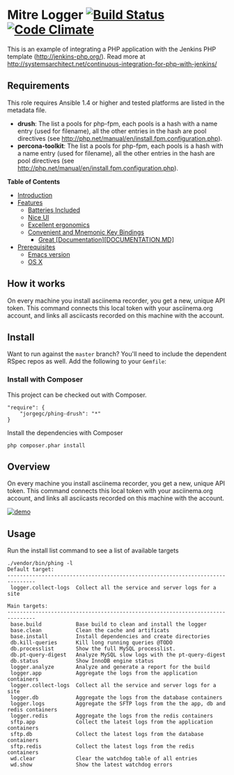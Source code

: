 # Mitre Logger [![Build Status](https://secure.travis-ci.org/rspec/rspec-expectations.svg?branch=master)](http://travis-ci.org/rspec/rspec-expectations) [![Code Climate](https://codeclimate.com/github/rspec/rspec-expectations.svg)](https://codeclimate.com/github/rspec/rspec-expectations)

This is an example of integrating a PHP application with the Jenkins PHP template (http://jenkins-php.org/). 
Read more at http://systemsarchitect.net/continuous-integration-for-php-with-jenkins/

Requirements
------------

This role requires Ansible 1.4 or higher and tested platforms are listed in the metadata file.  


 - **drush**: The list a pools for php-fpm, each pools is a hash with
   a name entry (used for filename), all the other entries in the hash are pool
   directives (see http://php.net/manual/en/install.fpm.configuration.php).
 - **percona-toolkit**: The list a pools for php-fpm, each pools is a hash with
   a name entry (used for filename), all the other entries in the hash are pool
   directives (see http://php.net/manual/en/install.fpm.configuration.php).

**Table of Contents**

- [Introduction](#introduction)
- [Features](#features)
    - [Batteries Included](#batteries-included)
    - [Nice UI](#nice-ui)
    - [Excellent ergonomics](#excellent-ergonomics)
    - [Convenient and Mnemonic Key Bindings](#convenient-and-mnemonic-key-bindings)
        - [Great [Documentation][DOCUMENTATION.MD]](#great-documentationdocumentationmd)
- [Prerequisites](#prerequisites)
    - [Emacs version](#emacs-version)
    - [OS X](#os-x)


## How it works

On every machine you install asciinema recorder, you get a new, unique API token. This command connects this local token with your asciinema.org account, and links all asciicasts recorded on this machine with the account.


## Install

Want to run against the `master` branch? You'll need to include the dependent
RSpec repos as well. Add the following to your `Gemfile`:

### Install with Composer

This project can be checked out with Composer.

```
"require": {
    "jorgegc/phing-drush": "*"
}
```

Install the dependencies with Composer
```
php composer.phar install
```

## Overview

On every machine you install asciinema recorder, you get a new, unique API token. This command connects this local token with your asciinema.org account, and links all asciicasts recorded on this machine with the account.

[![demo](https://asciinema.org/a/624fjx2rx7k3pctdozw7m8b24.png)](https://asciinema.org/a/624fjx2rx7k3pctdozw7m8b24?autoplay=1)

## Usage

Run the install list command to see a list of available targets
```
./vendor/bin/phing -l
Default target:
-------------------------------------------------------------------------------
 logger.collect-logs  Collect all the service and server logs for a site

Main targets:
-------------------------------------------------------------------------------
 base.build           Base build to clean and install the logger
 base.clean           Clean the cache and artificats
 base.install         Install dependencies and create directories
 db.kill-queries      Kill long running queries @TODO
 db.processlist       Show the full MySQL processlist.
 db.pt-query-digest   Analyze MySQL slow logs with the pt-query-digest
 db.status            Show InnoDB engine status
 logger.analyze       Analyze and generate a report for the build
 logger.app           Aggregate the logs from the application containers
 logger.collect-logs  Collect all the service and server logs for a site
 logger.db            Aggregate the logs from the database containers
 logger.logs          Aggregate the SFTP logs from the the app, db and redis containers
 logger.redis         Aggregate the logs from the redis containers
 sftp.app             Collect the latest logs from the application containers
 sftp.db              Collect the latest logs from the database containers
 sftp.redis           Collect the latest logs from the redis containers
 wd.clear             Clear the watchdog table of all entries
 wd.show              Show the latest watchdog errors
```



